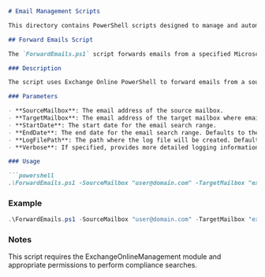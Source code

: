 ```markdown
# Email Management Scripts

This directory contains PowerShell scripts designed to manage and automate email tasks in Microsoft 365.

## Forward Emails Script

The `ForwardEmails.ps1` script forwards emails from a specified Microsoft 365 mailbox to another mailbox based on a date range. It is designed for forwarding emails to external (third-party) mailboxes.

### Description

The script uses Exchange Online PowerShell to forward emails from a source mailbox to a target mailbox within a specified date range. It utilizes the Compliance Search feature for email discovery and forwarding.

### Parameters

- **SourceMailbox**: The email address of the source mailbox.
- **TargetMailbox**: The email address of the target mailbox where emails will be forwarded.
- **StartDate**: The start date for the email search range.
- **EndDate**: The end date for the email search range. Defaults to the current date if not specified.
- **LogFilePath**: The path where the log file will be created. Defaults to "EmailForwardLog_[timestamp].txt" in the current directory.
- **Verbose**: If specified, provides more detailed logging information.

### Usage

```powershell
.\ForwardEmails.ps1 -SourceMailbox "user@domain.com" -TargetMailbox "external@example.com" -StartDate "06/01/2024" -EndDate "06/30/2024" -Verbose
```

### Example

```powershell
.\ForwardEmails.ps1 -SourceMailbox "user@domain.com" -TargetMailbox "external@example.com" -StartDate "06/01/2024" -EndDate "06/30/2024" -Verbose
```

### Notes

This script requires the ExchangeOnlineManagement module and appropriate permissions to perform compliance searches.
```